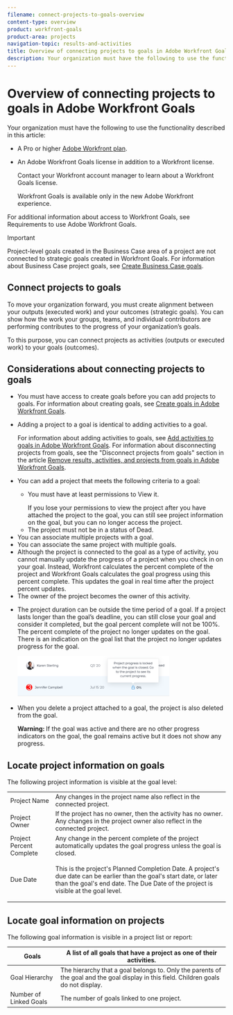 ```yaml
---
filename: connect-projects-to-goals-overview
content-type: overview
product: workfront-goals
product-area: projects
navigation-topic: results-and-activities
title: Overview of connecting projects to goals in Adobe Workfront Goals
description: Your organization must have the following to use the functionality described in this article:
---
```


# Overview of connecting projects to goals in Adobe Workfront Goals

Your organization must have the following to use the functionality described in this article:

* A Pro or higher [Adobe Workfront plan](https://www.workfront.com/plans). 
* An Adobe Workfront Goals license in addition to a Workfront license.

  Contact your Workfront account manager to learn about a Workfront Goals license.

  Workfront Goals is available only in the new Adobe Workfront experience.

For additional information about access to Workfront Goals, see Requirements to use Adobe Workfront Goals.

>[!IMPORTANT]
>
>Project-level goals created in the Business Case area of a project are not connected to strategic goals created in Workfront Goals.&nbsp;For information about Business Case project goals, see [Create Business Case goals](../../manage-work/projects/define-a-business-case/create-business-case-goals.md).

## Connect projects to goals

To move your organization forward, you must create alignment between your outputs (executed work) and your outcomes (strategic goals). You can show how the work your groups, teams, and individual contributors are performing contributes to the progress of your organization’s goals.

To this purpose, you can connect projects as activities (outputs or executed work) to your goals (outcomes).

## Considerations about connecting projects to goals

<ul> 
 <li> <p><span>You must have access to create goals before you can add projects to goals. For information about creating goals, see <a href="../../workfront-goals/goal-management/create-goals.md" class="MCXref xref">Create goals in Adobe Workfront Goals</a>. </span> </p> </li> 
 <li> <p>Adding a project to a goal is identical to adding activities to a goal. </p> <p>For information about adding activities to goals, see <a href="../../workfront-goals/results-and-activities/add-activities-to-goals.md" class="MCXref xref">Add activities to goals in&nbsp;Adobe Workfront Goals</a>. For information about disconnecting projects from goals, see the "Disconnect projects from goals" section in the article <a href="../../workfront-goals/results-and-activities/remove-results-activities-from-goals.md" class="MCXref xref">Remove results, activities, and projects from goals in Adobe Workfront Goals</a>. </p> </li> 
 <li>You can add a project that meets the following criteria to a goal: 
  <ul>
   <li><p>You must have at least permissions to&nbsp;View it. </p><note type="note">
     If you lose your permissions to view the project after you have attached the project to the goal, you can still see project information on the goal, but you can no longer access the project. 
    </note></li>
   <li>The project must not be in a status of Dead. </li>
  </ul></li> 
 <li>You can associate multiple projects with a goal.</li> 
 <li>You can associate the same project with multiple goals. </li> 
 <li>Although the project is connected to the goal as a type of activity, you cannot manually update the progress of a project when you check in on your goal. Instead, Workfront calculates the percent complete of the project and Workfront Goals calculates the goal progress using this percent complete. <span>This updates the goal in real time after the project percent updates. </span></li> 
 <li>The owner of the project becomes the owner of this activity.</li> 
 <li> <p>The project duration can be outside the time period of a goal. If a project lasts longer than the goal’s deadline, you can still close your goal and consider it completed, but the goal percent complete will not be 100%. The percent complete of the project no longer updates on the goal. There is an indication on the goal list that the project no longer updates progress for the goal. </p> <p> <img src="assets/goal-closed-project-active-warning-goal-list-350x94.png" style="width: 350;height: 94;"> </p> </li> 
 <li> <p>When you delete a project attached to a goal, the project is also deleted from the goal. </p> <p class="warning" data-mc-autonum="<b>Warning: </b>"><span class="autonumber"><span><b>Warning: </b></span></span>If the goal was active and there are no other progress indicators on the goal, the goal remains active but it does not show any progress. </p> </li> 
</ul>

## Locate project information on goals

The following project information is visible at the goal level: 

<table cellspacing="0"> 
 <col> 
 <col> 
 <tbody> 
  <tr> 
   <td role="rowheader">Project Name</td> 
   <td>Any changes in the project name also reflect in the connected project. </td> 
  </tr> 
  <tr> 
   <td role="rowheader">Project Owner</td> 
   <td> If the project has no owner, then the activity has no owner. Any changes in the project owner also reflect in the connected project. </td> 
  </tr> 
  <tr> 
   <td role="rowheader">Project Percent Complete</td> 
   <td>Any change in the percent complete of the project automatically updates the goal progress unless the goal is closed. </td> 
  </tr> 
  <tr> 
   <td role="rowheader">Due Date</td> 
   <td> <p>This is the project's Planned Completion Date. A project's due date can be earlier than the goal's start date, or later than the goal's end date. The Due Date of the project is visible at the goal level.</p> </td> 
  </tr> 
 </tbody> 
</table>

## Locate goal information on projects

The following goal information is visible in a project list or report:

| Goals  |A list of all goals that have a project as one of their activities.  |
|---|---|
| Goal Hierarchy |The hierarchy that a goal belongs to. Only the parents of the goal and the goal display in this field. Children goals do not display.  |
| Number of Linked Goals |The number of goals linked to one project. |

